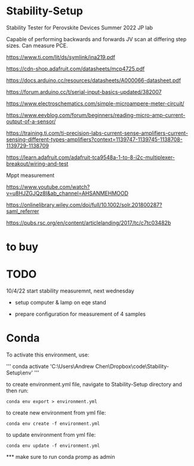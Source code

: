 # Stability-Setup
Stability Tester for Perovskite Devices Summer 2022 JP lab

Capable of performing backwards and forwards JV scan at differing step sizes. Can measure PCE.

https://www.ti.com/lit/ds/symlink/ina219.pdf

https://cdn-shop.adafruit.com/datasheets/mcp4725.pdf

https://docs.arduino.cc/resources/datasheets/A000066-datasheet.pdf

https://forum.arduino.cc/t/serial-input-basics-updated/382007

https://www.electroschematics.com/simple-microampere-meter-circuit/

https://www.eevblog.com/forum/beginners/reading-micro-amp-current-output-of-a-sensor/

https://training.ti.com/ti-precision-labs-current-sense-amplifiers-current-sensing-different-types-amplifiers?context=1139747-1139745-1138708-1139729-1138709

https://learn.adafruit.com/adafruit-tca9548a-1-to-8-i2c-multiplexer-breakout/wiring-and-test

Mppt measurement

https://www.youtube.com/watch?v=u8HJZGJQz8I&ab_channel=AHSANMEHMOOD

https://onlinelibrary.wiley.com/doi/full/10.1002/solr.201800287?saml_referrer

https://pubs.rsc.org/en/content/articlelanding/2017/tc/c7tc03482b

# to buy

# TODO

10/4/22 start stability measuremnt, next wednesday

- setup computer & lamp on eqe stand

- prepare configuration for measurement of 4 samples


# Conda

To activate this environment, use:

'''
conda activate 'C:\Users\Andrew Chen\Dropbox\code\Stability-Setup\env'
'''

to create environment.yml file, navigate to Stability-Setup directory and then run:

```
conda env export > environment.yml
```

to create new environment from yml file:

```
conda env create -f environment.yml
```

to update environment from yml file:

```
conda env update -f environment.yml
```


*** make sure to run conda promp as admin